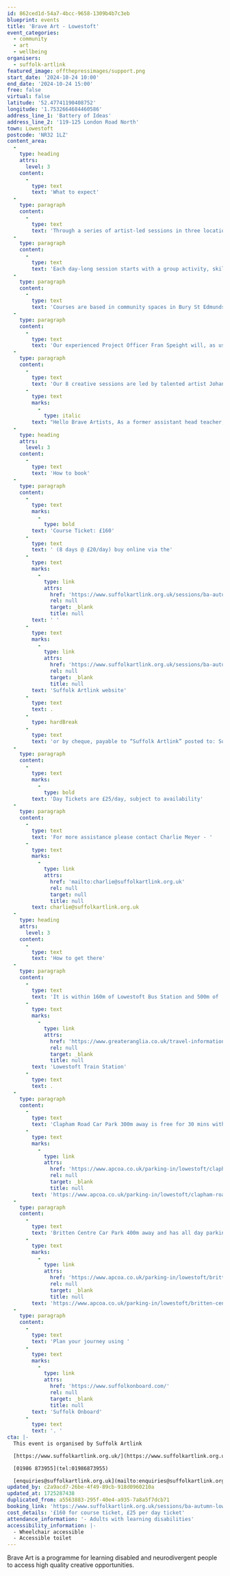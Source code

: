 ```yaml
---
id: 862ced1d-54a7-4bcc-9658-1309b4b7c3eb
blueprint: events
title: 'Brave Art - Lowestoft'
event_categories:
  - community
  - art
  - wellbeing
organisers:
  - suffolk-artlink
featured_image: offthepressimages/support.png
start_date: '2024-10-24 10:00'
end_date: '2024-10-24 15:00'
free: false
virtual: false
latitude: '52.47741190408752'
longitude: '1.7532664684460586'
address_line_1: 'Battery of Ideas'
address_line_2: '119-125 London Road North'
town: Lowestoft
postcode: 'NR32 1LZ'
content_area:
  -
    type: heading
    attrs:
      level: 3
    content:
      -
        type: text
        text: 'What to expect'
  -
    type: paragraph
    content:
      -
        type: text
        text: 'Through a series of artist-led sessions in three locations we provide inspiration and support for people to express themselves through visual arts, bringing the social and wellbeing benefits of being creative together.'
  -
    type: paragraph
    content:
      -
        type: text
        text: 'Each day-long session starts with a group activity, skill sharing or discussion, before people are invited to develop and work on a personal project. Participants are encouraged and supported to explore their interests and develop their own creative voice through a range of materials, techniques and creative prompts.'
  -
    type: paragraph
    content:
      -
        type: text
        text: 'Courses are based in community spaces in Bury St Edmunds, Ipswich and Lowestoft.'
  -
    type: paragraph
    content:
      -
        type: text
        text: 'Our experienced Project Officer Fran Speight will, as usual, create a safe and welcoming space where everyone can be creative and make new friends.'
  -
    type: paragraph
    content:
      -
        type: text
        text: 'Our 8 creative sessions are led by talented artist Johann Don-Daniel: “'
      -
        type: text
        marks:
          -
            type: italic
        text: "Hello Brave Artists, As a former assistant head teacher, I have seen the transformative power of the creative arts. My teaching roles have included Art, Design and Technology, and Computing. I am excited to bring my experience and creativity to explore the ideas of others in order to build confidence and self-expression in myself and others.\_Following an MA in Fine Art, my work has evolved into sculpture, new technologies, drumming, and sound. I am passionate about exploring new mediums and techniques.”"
  -
    type: heading
    attrs:
      level: 3
    content:
      -
        type: text
        text: 'How to book'
  -
    type: paragraph
    content:
      -
        type: text
        marks:
          -
            type: bold
        text: 'Course Ticket: £160'
      -
        type: text
        text: ' (8 days @ £20/day) buy online via the'
      -
        type: text
        marks:
          -
            type: link
            attrs:
              href: 'https://www.suffolkartlink.org.uk/sessions/ba-autumn-bse-24/'
              rel: null
              target: _blank
              title: null
        text: ' '
      -
        type: text
        marks:
          -
            type: link
            attrs:
              href: 'https://www.suffolkartlink.org.uk/sessions/ba-autumn-low-24/'
              rel: null
              target: _blank
              title: null
        text: 'Suffolk Artlink website'
      -
        type: text
        text: .
      -
        type: hardBreak
      -
        type: text
        text: 'or by cheque, payable to “Suffolk Artlink” posted to: Suffolk Artlink, Units 13 & 14, Malt Store Annex, The Cut, 8 New Cut, Halesworth, IP19 8BY'
  -
    type: paragraph
    content:
      -
        type: text
        marks:
          -
            type: bold
        text: 'Day Tickets are £25/day, subject to availability'
  -
    type: paragraph
    content:
      -
        type: text
        text: 'For more assistance please contact Charlie Meyer - '
      -
        type: text
        marks:
          -
            type: link
            attrs:
              href: 'mailto:charlie@suffolkartlink.org.uk'
              rel: null
              target: null
              title: null
        text: charlie@suffolkartlink.org.uk
  -
    type: heading
    attrs:
      level: 3
    content:
      -
        type: text
        text: 'How to get there'
  -
    type: paragraph
    content:
      -
        type: text
        text: 'It is within 160m of Lowestoft Bus Station and 500m of '
      -
        type: text
        marks:
          -
            type: link
            attrs:
              href: 'https://www.greateranglia.co.uk/travel-information/station-information/lwt'
              rel: null
              target: _blank
              title: null
        text: 'Lowestoft Train Station'
      -
        type: text
        text: .
  -
    type: paragraph
    content:
      -
        type: text
        text: 'Clapham Road Car Park 300m away is free for 30 mins with parking available for up to 4 hours - '
      -
        type: text
        marks:
          -
            type: link
            attrs:
              href: 'https://www.apcoa.co.uk/parking-in/lowestoft/clapham-road-lowestoft/'
              rel: null
              target: _blank
              title: null
        text: 'https://www.apcoa.co.uk/parking-in/lowestoft/clapham-road-lowestoft/'
  -
    type: paragraph
    content:
      -
        type: text
        text: 'Britten Centre Car Park 400m away and has all day parking available - '
      -
        type: text
        marks:
          -
            type: link
            attrs:
              href: 'https://www.apcoa.co.uk/parking-in/lowestoft/britten-centre-lowestoft/'
              rel: null
              target: _blank
              title: null
        text: 'https://www.apcoa.co.uk/parking-in/lowestoft/britten-centre-lowestoft/'
  -
    type: paragraph
    content:
      -
        type: text
        text: 'Plan your journey using '
      -
        type: text
        marks:
          -
            type: link
            attrs:
              href: 'https://www.suffolkonboard.com/'
              rel: null
              target: _blank
              title: null
        text: 'Suffolk Onboard'
      -
        type: text
        text: '. '
cta: |-
  This event is organised by Suffolk Artlink

  [https://www.suffolkartlink.org.uk/](https://www.suffolkartlink.org.uk/) 

  [01986 873955](tel:01986873955)

  [enquiries@suffolkartlink.org.uk](mailto:enquiries@suffolkartlink.org.uk)
updated_by: c2a9acd7-26be-4f49-89cb-918d0960210a
updated_at: 1725287438
duplicated_from: a5563883-295f-40e4-a935-7a8a5f7dcb71
booking_link: 'https://www.suffolkartlink.org.uk/sessions/ba-autumn-low-24/'
cost_details: '£160 for course ticket, £25 per day ticket'
attendance_information: '- Adults with learning disabilities'
accessibility_information: |-
  - Wheelchair accessible
  - Accessible toilet
---
```

Brave Art is a programme for learning disabled and neurodivergent people to access high quality creative opportunities.